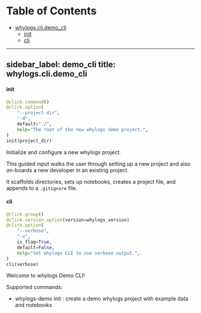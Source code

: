 # Table of Contents

* [whylogs.cli.demo\_cli](#whylogs.cli.demo_cli)
  * [init](#whylogs.cli.demo_cli.init)
  * [cli](#whylogs.cli.demo_cli.cli)

---
sidebar_label: demo_cli
title: whylogs.cli.demo_cli
---

#### init

```python
@click.command()
@click.option(
    "--project-dir",
    "-d",
    default="./",
    help="The root of the new whylogs demo project.",
)
init(project_dir)
```

Initialize and configure a new whylogs project.

This guided input walks the user through setting up a new project and also
on-boards a new developer in an existing project.

It scaffolds directories, sets up notebooks, creates a project file, and
appends to a `.gitignore` file.

#### cli

```python
@click.group()
@click.version_option(version=whylogs_version)
@click.option(
    "--verbose",
    "-v",
    is_flag=True,
    default=False,
    help="Set whylogs CLI to use verbose output.",
)
cli(verbose)
```

Welcome to whylogs Demo CLI!

Supported commands:

- whylogs-demo init : create a demo whylogs project with example data and notebooks

